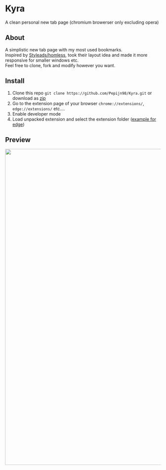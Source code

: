 # Kyra
A clean personal new tab page (chromium browerser only excluding opera)

## About
A simplistic new tab page with my most used bookmarks. \
Inspired by [Styleads/homless](https://github.com/Styleads/homless), took their layout idea and made it more responsive for smaller windows etc. \
Feel free to clone, fork and modify however you want.

## Install
1. Clone this repo `git clone https://github.com/Pepijn98/Kyra.git` or download as [zip](https://github.com/Pepijn98/Kyra/releases/latest)
2. Go to the extension page of your browser `chrome://extensions/`, `edge://extensions/` etc....
3. Enable developer mode
4. Load unpacked extension and select the extension folder ([example for edge](https://b.catgirlsare.sexy/Gy5N_9IYmtED.png))

## Preview
<img width="1024px" src="https://b.catgirlsare.sexy/7hNsW51-vtW0.jpg">